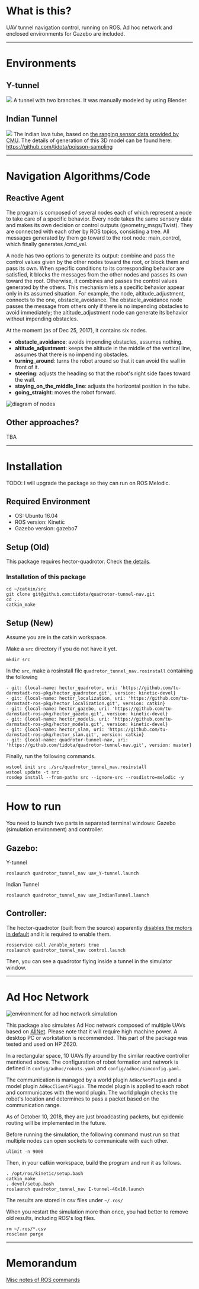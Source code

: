 # What is this?
UAV tunnel navigation control, running on ROS. Ad hoc network and enclosed environments for Gazebo are included.

---

# Environments
## Y-tunnel
![](./img/simu_Y.png)
A tunnel with two branches. It was manually modeled by using Blender.

## Indian Tunnel
![](./img/simu_Indian.png)
The Indian lava tube, based on [the ranging sensor data provided by CMU](http://www.frc.ri.cmu.edu/projects/NIAC_Caves/). The details of generation of this 3D model can be found here:
https://github.com/tidota/poisson-sampling

---

# Navigation Algorithms/Code
## Reactive Agent
The program is composed of several nodes each of which represent a node to take care of a specific behavior.
Every node takes the same sensory data and makes its own decision or control outputs (geometry_msgs/Twist).
They are connected with each other by ROS topics, consisting a tree.
All messages generated by them go toward to the root node: main_control, which finally generates /cmd_vel.

A node has two options to generate its output: combine and pass the control values given by the other nodes toward the root, or block them and pass its own.
When specific conditions to its corresponding behavior are satisfied, it blocks the messages from the other nodes and passes its own toward the root.
Otherwise, it combines and passes the control values generated by the others.
This mechanism lets a specific behavior appear only in its assumed situation. For example, the node, altitude_adjustment, connects to the one, obstacle_avoidance. The obstacle_avoidance node passes the message from others only if there is no impending obstacles to avoid immediately; the altitude_adjustment node can generate its behavior without impending obstacles.

At the moment (as of Dec 25, 2017), it contains six nodes.
- **obstacle_avoidance**: avoids impending obstacles, assumes nothing.
- **altitude_adjustment**: keeps the altitude in the middle of the vertical line, assumes that there is no impending obstacles.
- **turning_around**: turns the robot around so that it can avoid the wall in front of it.
- **steering**: adjusts the heading so that the robot's right side faces toward the wall.
- **staying_on_the_middle_line**: adjusts the horizontal position in the tube.
- **going_straight**: moves the robot forward.

![diagram of nodes](./img/nodes_reactive.png)

## Other approaches?
TBA

---

# Installation

TODO: I will upgrade the package so they can run on ROS Melodic.

## Required Environment
- OS: Ubuntu 16.04
- ROS version: Kinetic
- Gazebo version: gazebo7

## Setup (Old)
This package requires hector-quadrotor. Check [the details](SETUP.md).

### Installation of this package
```
cd ~/catkin/src
git clone git@github.com:tidota/quadrotor-tunnel-nav.git
cd ..
catkin_make
```

## Setup (New)
Assume you are in the catkin workspace.

Make a `src` directory if you do not have it yet.
```
mkdir src
```

In the `src`, make a rosinstall file `quadrotor_tunnel_nav.rosinstall` containing the following
```
- git: {local-name: hector_quadrotor, uri: 'https://github.com/tu-darmstadt-ros-pkg/hector_quadrotor.git', version: kinetic-devel}
- git: {local-name: hector_localization, uri: 'https://github.com/tu-darmstadt-ros-pkg/hector_localization.git', version: catkin}
- git: {local-name: hector_gazebo, uri: 'https://github.com/tu-darmstadt-ros-pkg/hector_gazebo.git', version: kinetic-devel}
- git: {local-name: hector_models, uri: 'https://github.com/tu-darmstadt-ros-pkg/hector_models.git', version: kinetic-devel}
- git: {local-name: hector_slam, uri: 'https://github.com/tu-darmstadt-ros-pkg/hector_slam.git', version: catkin}
- git: {local-name: quadrotor-tunnel-nav, uri: 'https://github.com/tidota/quadrotor-tunnel-nav.git', version: master}
```

Finally, run the following commands.
```
wstool init src ./src/quadrotor_tunnel_nav.rosinstall
wstool update -t src
rosdep install --from-paths src --ignore-src --rosdistro=melodic -y
```

---

# How to run
You need to launch two parts in separated terminal windows: Gazebo (simulation environment) and controller.

## Gazebo:

Y-tunnel
```
roslaunch quadrotor_tunnel_nav uav_Y-tunnel.launch
```
Indian Tunnel
```
roslaunch quadrotor_tunnel_nav uav_IndianTunnel.launch
```

## Controller:
The hector-quadrotor (built from the source) apparently [disables the motors in default](https://answers.ros.org/question/256590/hector-quadcopter-not-responding-to-cmd_vel-messages/) and it is required to enable them.
```
rosservice call /enable_motors true
roslaunch quadrotor_tunnel_nav control.launch
```
Then, you can see a quadrotor flying inside a tunnel in the simulator window.

---

# Ad Hoc Network

![environment for ad hoc network simulation](img/adhoc_env.jpg)

This package also simulates Ad Hoc network composed of multiple UAVs based on [AllNet](http://alnt.org/). Please note that it will require high machine power. A desktop PC or workstation is recommended.
This part of the package was tested and used on HP Z620.

In a rectangular space, 10 UAVs fly around by the similar reactive controller mentioned above. The configuration of robot formation and network is defined in `config/adhoc/robots.yaml` and `config/adhoc/simconfig.yaml`.

The communication is managed by a world plugin `AdHocNetPlugin` and a model plugin `AdHocClientPlugin`. The model plugin is applied to each robot and communicates with the world plugin. The world plugin checks the robot's location and determines to pass a packet based on the communication range.

As of October 10, 2018, they are just broadcasting packets, but epidemic routing will be implemented in the future.

Before running the simulation, the following command must run so that multiple nodes can open sockets to communicate with each other.

```
ulimit -n 9000
```

Then, in your catkin workspace, build the program and run it as follows.

```
. /opt/ros/kinetic/setup.bash
catkin_make
. devel/setup.bash
roslaunch quadrotor_tunnel_nav I-tunnel-40x10.launch
```

The results are stored in csv files under `~/.ros/`

When you restart the simulation more than once, you had better to remove old
results, including ROS's log files.
```
rm ~/.ros/*.csv
rosclean purge
```

---

# Memorandum
[Misc notes of ROS commands](MEMORANDUM.md)
